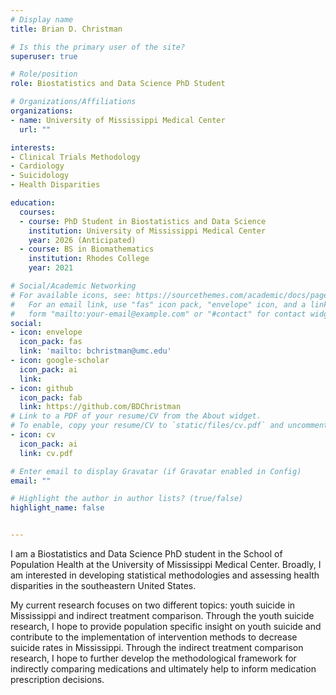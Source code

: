 ```yaml
---
# Display name
title: Brian D. Christman

# Is this the primary user of the site?
superuser: true

# Role/position
role: Biostatistics and Data Science PhD Student 

# Organizations/Affiliations
organizations:
- name: University of Mississippi Medical Center
  url: ""

interests:
- Clinical Trials Methodology
- Cardiology
- Suicidology
- Health Disparities

education:
  courses:
  - course: PhD Student in Biostatistics and Data Science
    institution: University of Mississippi Medical Center
    year: 2026 (Anticipated)
  - course: BS in Biomathematics
    institution: Rhodes College
    year: 2021

# Social/Academic Networking
# For available icons, see: https://sourcethemes.com/academic/docs/page-builder/#icons
#   For an email link, use "fas" icon pack, "envelope" icon, and a link in the
#   form "mailto:your-email@example.com" or "#contact" for contact widget.
social:
- icon: envelope
  icon_pack: fas
  link: 'mailto: bchristman@umc.edu'
- icon: google-scholar
  icon_pack: ai
  link: 
- icon: github
  icon_pack: fab
  link: https://github.com/BDChristman
# Link to a PDF of your resume/CV from the About widget.
# To enable, copy your resume/CV to `static/files/cv.pdf` and uncomment the lines below.
- icon: cv
  icon_pack: ai
  link: cv.pdf

# Enter email to display Gravatar (if Gravatar enabled in Config)
email: ""

# Highlight the author in author lists? (true/false)
highlight_name: false


---
```


I am a Biostatistics and Data Science PhD student in the School of Population Health at the University of Mississippi Medical Center. Broadly, I am interested in developing statistical methodologies and assessing health disparities in the southeastern United States.

My current research focuses on two different topics: youth suicide in Mississippi and indirect treatment comparison. Through the youth suicide research, I hope to provide population specific insight on youth suicide and contribute to the implementation of intervention methods to decrease suicide rates in Mississippi. Through the indirect treatment comparison research, I hope to further develop the methodological framework for indirectly comparing medications and ultimately help to inform medication prescription decisions.
